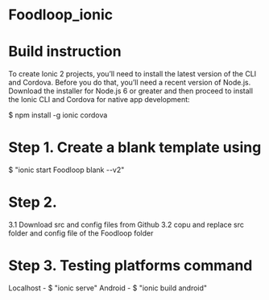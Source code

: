 # Foodloop_ionic

# Build instruction

To create Ionic 2 projects, you’ll need to install the latest version of the CLI and Cordova. Before you do that, you’ll need a recent version of Node.js. Download the installer for Node.js 6 or greater and then proceed to install the Ionic CLI and Cordova for native app development:

$ npm install -g ionic cordova

# Step 1. Create a blank template using 
  $ "ionic start Foodloop blank --v2"
# Step 2. 
  3.1 Download src and config files from Github
  3.2 copu and replace src folder and config file of the Foodloop folder
# Step 3. Testing platforms command
  Localhost - $ "ionic serve" 
  Android - $ "ionic build android"
